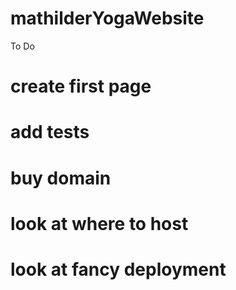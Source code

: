 # mathilderYogaWebsite


To Do

# create first page
# add tests
# buy domain
# look at where to host
# look at fancy deployment
